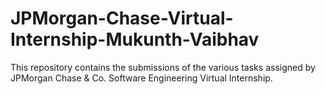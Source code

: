 # JPMorgan-Chase-Virtual-Internship-Mukunth-Vaibhav
This repository contains the submissions of the various tasks assigned by JPMorgan Chase &amp; Co. Software Engineering Virtual Internship.
